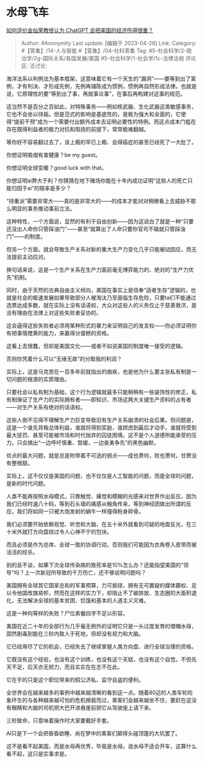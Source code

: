 # 水母飞车
[如何评价金灿荣教授认为 ChatGPT 会把美国的经济伤得很重？](https://www.zhihu.com/question/597198800/answer/3003540804)

> Author: #Anonymity
> Last update: [编辑于 2023-04-28]
> Link:
> Category:  #【答集】/14-人与智能 #【答集】/04-社科答集
> Tag: #5-社会科学/2-政治学/2g-国际关系/各国发展/美国 #5-社会科学/1-社会学/1c-法律法规
> 评论区:
> 泛讨论:

海洋法系以判例法为基本框架，这意味着它有一个天生的“漏洞”——要等到出了案例，才有判决、才形成先例，先例再铺陈成为惯例，惯例再自然形成法律。也就是说，它原理性的要“等到出了事，再就事论事”，在事后再构建对这事的规范。

这当然不是百分之百如此，对特殊事务——例如核武器、生化武器这类敏感事务，它也不会坐以待毙。但是范式的影响是基底性的，是极为强大和全面的，它使得“提前干预”成为一个需要付出额外成本去证明必要性的特例。而这点成本门槛在存在既得利益者的极力对抗和阻挠的前提下，常常极难翻越。

等你好不容易翻过去了，该上瘾的早已上瘾、会得癌症的甚至已经死了一大批了。

你想证明吸烟有害健康？be my guest。

你想证明全球变暖？good luck with that。

你想证明ai弊大于利？你猜猜在地下赌场你能在十年内成功证明“这些人的死亡只能归因于ai”的赔率是多少？

“持重派”需要非常大——真的是非常大的——的成本才能对对稍微看上去威胁不那么明显的事务推动事前立法。

这种特性，一个方面说，显然的有利于自由创新——因为这说白了就是一种“只要还没出人命你只管踩油门”——甚至“就算出了人命只要你官司不输就只管踩油门”——的制度。

但另一个方面，就会导致生产关系对新的重大生产力变化几乎只能被动因应，而无法提前主动应对。

换句话来说，这是一个生产关系在生产力面前毫无博弈能力的、绝对的“生产力优先”机制。

同时，由于天然的古典自由主义倾向，美国在事实上是信奉“适者生存”逻辑的，也就是社会的极速发展如果导致部分人被淘汰乃至面临生存危险，只要ta们不能通过选票达成多数，就在实际上没有话语权，大众对这些人的义务仅止于慈善救济，是没有理由在法律上对这些失败者妥协的。

这会逼得这些失败者必须用某种形式的暴力来证明自己的发言权——你必须证明你有把事情搅黄的能力，来赢得分蛋糕的资格。

这看上去很蠢，但却是美国文化——或者不如说美国的制度唯一接受的逻辑。

否则你凭着什么可以“无缘无故”的分取我的利润？

实际上，这是马克思在一百多年前就指出的痼疾，也是他为什么要主张私有制是一切问题的根源的实质理由。

只要社会以私有制为基础，这个行为逻辑就最多只能稍稍有一些装饰性的修正，私有制保证了生产力的实际拥有者——即知识、市场这两大关键生产资料的占有者——对生产关系有绝对的话语权。

这些人倒不见得不理解生产力巨变导致旧有生产关系崩溃的社会后果。但问题是，这是一个谁先背叛总体利益，谁就将得到奖励，谁顾虑到最后才动手，谁就将受到最大惩罚、甚至可能被市场和时代抛弃的囚徒困境。这不是个人道德所能承受的压力，只会搞出“一边呼吁慎重、暂缓，一边奋勇争先”的黑色幽默。

优点的最大问题，就是总是附带着不可选的弱点——成也萧何，败也萧何，甘蔗没有整根甜。

实际上，这不仅仅是美国的问题，也不仅仅是人工智能的问题，而是全球的问题，是新的时代问题。

人类不能再按照水母模式，只靠触觉、痛觉和模糊的光感来对世界作出反应，因为我们已经时速八十码，等到石头墙的痛感从触角传来，等到神经团做出所谓的反应，我们将如同一只被大炮发射的蜗牛一样撞得粉身碎骨。

我们必须要开始依赖视觉、听觉和大脑，在五十米外就看到可疑的地面反光，在三十米外就打方向盘绕过令人心神不宁的包块。

而且必须是作为总体、全球一致的协调行动，否则我们可能因为衣角卷入皮带而被活活的绞杀。

别的且不谈，如果下次全球传染病的致死率是10%怎么办？还能指望美国的“领导”吗？上一次新冠所导致的千万伤亡，还不够说明问题吗？

美国拥有全球其它国家总和的军事预算，力可抵球，拥有无可置疑的媒体霸权、足以令他国改旗易帜，然而在这样的实力下，却阻止不了碳排放、生态圈的大面积退化，无法解决全球的基本贫困、饥饿和基本的人道主义灾难。

这是一种何等样的失败？尸位素餐四字不足以形容。

美国在近二十年的全部行为几乎毫无例外的证明它只是一头过度发育的僧帽水母，固然剧毒到能在三秒内致人于死地，但却没有视力和大脑。

它已经用尽了它的机会，已经失去了继续掌握人类方向盘、进行全球治理的资格。

它既没有这个经验，也没有这个训练，也没有这个天赋，也没有这个自觉。不但先天不足，后天亦无努力，而且实实在在志不在此。

它在乎的只是这个职位带来的假公济私、监守自盗的便利。

全世界会在越来越多的事例中越来越清晰的看到这一点。随着80迈的人类车轮险象环生的与各种越来越可怕的危机擦肩而过，乘客们会越来越坐不住，要赶在这没有眼睛和大脑的司机把大巴开进悬崖前把它从驾驶座上请下来。

三秒致命，只意味着操作时大家要戴好手套。

AI只是下一个会把昏昏欲睡、尚在梦中的乘客们颠得头碰顶蓬的大坑罢了。

这不是看不起美国，而是水母再优秀，毕竟是水母。说水母不适合开车，这算什么看不起，这只是实事求是。
